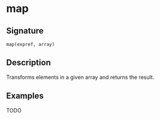 # map

## Signature

`map(expref, array)`

## Description

Transforms elements in a given array and returns the result.

## Examples

TODO
